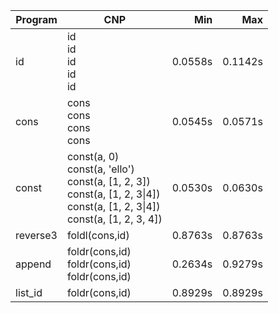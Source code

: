 Program | CNP | Min | Max
--- | --- | ---: | ---:
id | id<br/>id<br/>id<br/>id<br/>id | 0.0558s | 0.1142s
cons | cons<br/>cons<br/>cons<br/>cons | 0.0545s | 0.0571s
const | const(a, 0)<br/>const(a, 'ello')<br/>const(a, [1, 2, 3])<br/>const(a, [1, 2, 3\|4])<br/>const(a, [1, 2, 3\|4])<br/>const(a, [1, 2, 3, 4]) | 0.0530s | 0.0630s
reverse3 | foldl(cons,id) | 0.8763s | 0.8763s
append | foldr(cons,id)<br/>foldr(cons,id)<br/>foldr(cons,id) | 0.2634s | 0.9279s
list_id | foldr(cons,id) | 0.8929s | 0.8929s
